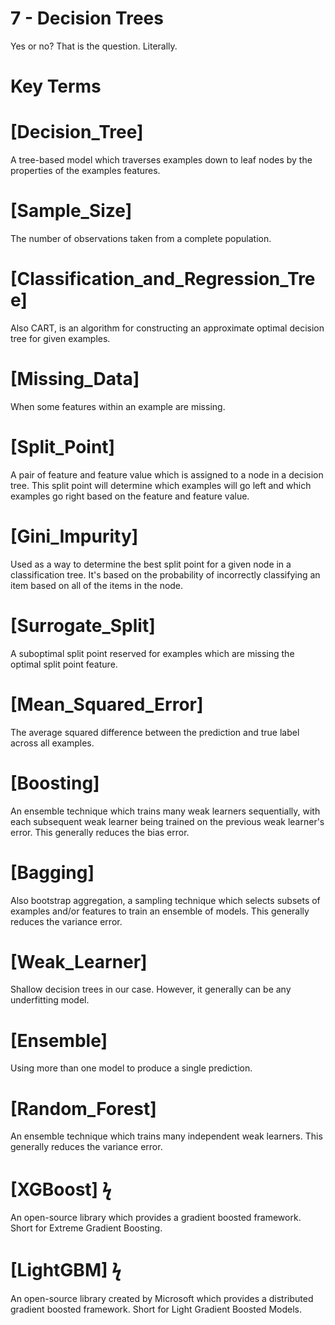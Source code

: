 # 7 - Decision Trees

Yes or no? That is the question.
Literally.

# Key Terms

# [Decision_Tree]
A tree-based model which traverses examples down to leaf nodes by the properties 
of the examples features.

# [Sample_Size]
The number of observations taken from a complete population.

# [Classification_and_Regression_Tree]
Also CART, is an algorithm for constructing an approximate optimal decision tree 
for given examples.

# [Missing_Data]
When some features within an example are missing.

# [Split_Point]
A pair of feature and feature value which is assigned to a node in a decision tree. 
This split point will determine which examples will go left and which examples go 
right based on the feature and feature value.    

# [Gini_Impurity]
Used as a way to determine the best split point for a given node in a classification 
tree. It's based on the probability of incorrectly classifying an item based on all 
of the items in the node.

# [Surrogate_Split]
A suboptimal split point reserved for examples which are missing the optimal split 
point feature.

# [Mean_Squared_Error]
The average squared difference between the prediction and true label across all 
examples.

# [Boosting]
An ensemble technique which trains many weak learners sequentially, with each 
subsequent weak learner being trained on the previous weak learner's error. 
This generally reduces the bias error.

# [Bagging]
Also bootstrap aggregation, a sampling technique which selects subsets of examples 
and/or features to train an ensemble of models. This generally reduces the variance 
error.

# [Weak_Learner]
Shallow decision trees in our case. However, it generally can be any underfitting 
model.

# [Ensemble]
Using more than one model to produce a single prediction.

# [Random_Forest]
An ensemble technique which trains many independent weak learners. This generally 
reduces the variance error.

# [XGBoost] ϟ
An open-source library which provides a gradient boosted framework. Short for Extreme 
Gradient Boosting.

# [LightGBM] ϟ
An open-source library created by Microsoft which provides a distributed gradient 
boosted framework. Short for Light Gradient Boosted Models.
